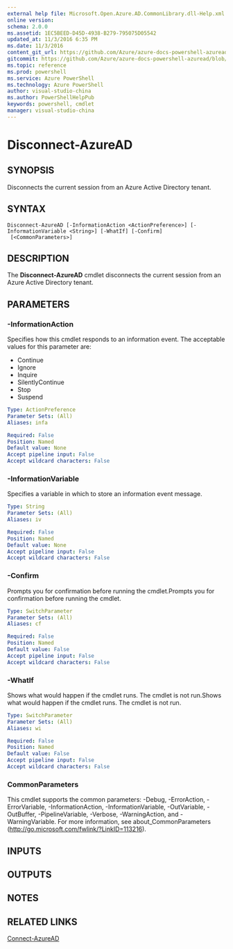 ```yaml
---
external help file: Microsoft.Open.Azure.AD.CommonLibrary.dll-Help.xml
online version: 
schema: 2.0.0
ms.assetid: 1EC5BEED-D45D-4938-B279-795075D05542
updated_at: 11/3/2016 6:35 PM
ms.date: 11/3/2016
content_git_url: https://github.com/Azure/azure-docs-powershell-azuread/blob/master/Azure%20AD%20Cmdlets/AzureAD/v2/Disconnect-AzureAD.md
gitcommit: https://github.com/Azure/azure-docs-powershell-azuread/blob/ecc1b8eca77bb30e9c7651142af9faaa19f86357/Azure%20AD%20Cmdlets/AzureAD/v2/Disconnect-AzureAD.md
ms.topic: reference
ms.prod: powershell
ms.service: Azure PowerShell
ms.technology: Azure PowerShell
author: visual-studio-china
ms.author: PowerShellHelpPub
keywords: powershell, cmdlet
manager: visual-studio-china
---
```


# Disconnect-AzureAD

## SYNOPSIS
Disconnects the current session from an Azure Active Directory tenant.

## SYNTAX

```
Disconnect-AzureAD [-InformationAction <ActionPreference>] [-InformationVariable <String>] [-WhatIf] [-Confirm]
 [<CommonParameters>]
```

## DESCRIPTION
The **Disconnect-AzureAD** cmdlet disconnects the current session from an Azure Active Directory tenant.

## PARAMETERS

### -InformationAction
Specifies how this cmdlet responds to an information event. The acceptable values for this parameter are:

- Continue
- Ignore
- Inquire
- SilentlyContinue
- Stop
- Suspend

```yaml
Type: ActionPreference
Parameter Sets: (All)
Aliases: infa

Required: False
Position: Named
Default value: None
Accept pipeline input: False
Accept wildcard characters: False
```

### -InformationVariable
Specifies a variable in which to store an information event message.

```yaml
Type: String
Parameter Sets: (All)
Aliases: iv

Required: False
Position: Named
Default value: None
Accept pipeline input: False
Accept wildcard characters: False
```

### -Confirm
Prompts you for confirmation before running the cmdlet.Prompts you for confirmation before running the cmdlet.

```yaml
Type: SwitchParameter
Parameter Sets: (All)
Aliases: cf

Required: False
Position: Named
Default value: False
Accept pipeline input: False
Accept wildcard characters: False
```

### -WhatIf
Shows what would happen if the cmdlet runs.
The cmdlet is not run.Shows what would happen if the cmdlet runs.
The cmdlet is not run.

```yaml
Type: SwitchParameter
Parameter Sets: (All)
Aliases: wi

Required: False
Position: Named
Default value: False
Accept pipeline input: False
Accept wildcard characters: False
```

### CommonParameters
This cmdlet supports the common parameters: -Debug, -ErrorAction, -ErrorVariable, -InformationAction, -InformationVariable, -OutVariable, -OutBuffer, -PipelineVariable, -Verbose, -WarningAction, and -WarningVariable. For more information, see about_CommonParameters (http://go.microsoft.com/fwlink/?LinkID=113216).

## INPUTS

## OUTPUTS

## NOTES

## RELATED LINKS

[Connect-AzureAD](.\Connect-AzureAD)

